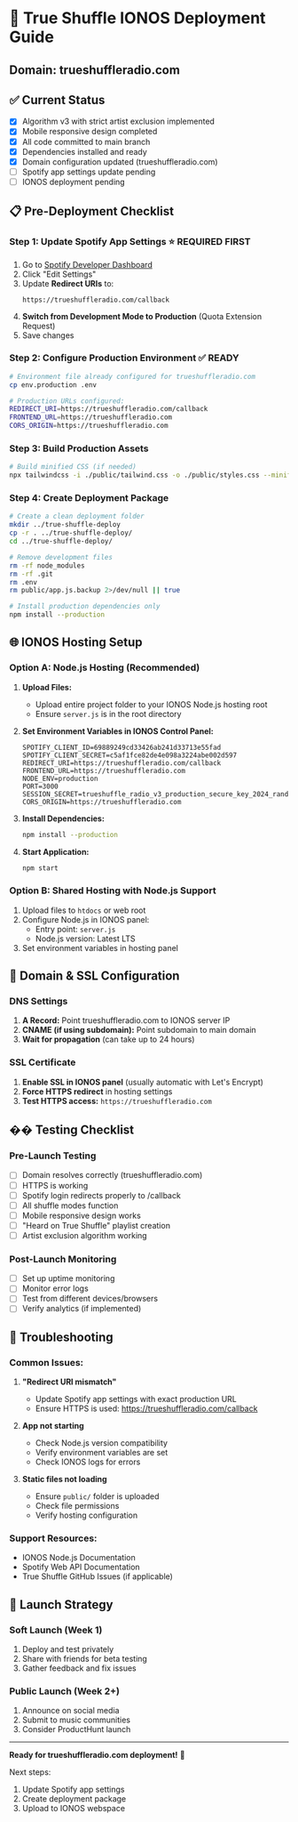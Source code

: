 # 🚀 True Shuffle IONOS Deployment Guide
## Domain: trueshuffleradio.com

## ✅ Current Status
- [x] Algorithm v3 with strict artist exclusion implemented
- [x] Mobile responsive design completed  
- [x] All code committed to main branch
- [x] Dependencies installed and ready
- [x] Domain configuration updated (trueshuffleradio.com)
- [ ] Spotify app settings update pending
- [ ] IONOS deployment pending

## 📋 Pre-Deployment Checklist

### Step 1: Update Spotify App Settings ⭐ REQUIRED FIRST
1. Go to [Spotify Developer Dashboard](https://developer.spotify.com/dashboard/applications/69889249cd33426ab241d33713e55fad)
2. Click "Edit Settings"
3. Update **Redirect URIs** to:
   ```
   https://trueshuffleradio.com/callback
   ```
4. **Switch from Development Mode to Production** (Quota Extension Request)
5. Save changes

### Step 2: Configure Production Environment ✅ READY
```bash
# Environment file already configured for trueshuffleradio.com
cp env.production .env

# Production URLs configured:
REDIRECT_URI=https://trueshuffleradio.com/callback
FRONTEND_URL=https://trueshuffleradio.com
CORS_ORIGIN=https://trueshuffleradio.com
```

### Step 3: Build Production Assets
```bash
# Build minified CSS (if needed)
npx tailwindcss -i ./public/tailwind.css -o ./public/styles.css --minify
```

### Step 4: Create Deployment Package
```bash
# Create a clean deployment folder
mkdir ../true-shuffle-deploy
cp -r . ../true-shuffle-deploy/
cd ../true-shuffle-deploy/

# Remove development files
rm -rf node_modules
rm -rf .git
rm .env
rm public/app.js.backup 2>/dev/null || true

# Install production dependencies only
npm install --production
```

## 🌐 IONOS Hosting Setup

### Option A: Node.js Hosting (Recommended)
1. **Upload Files:**
   - Upload entire project folder to your IONOS Node.js hosting root
   - Ensure `server.js` is in the root directory

2. **Set Environment Variables in IONOS Control Panel:**
   ```
   SPOTIFY_CLIENT_ID=69889249cd33426ab241d33713e55fad
   SPOTIFY_CLIENT_SECRET=c5af1fce82de4e098a3224abe002d597
   REDIRECT_URI=https://trueshuffleradio.com/callback
   FRONTEND_URL=https://trueshuffleradio.com
   NODE_ENV=production
   PORT=3000
   SESSION_SECRET=trueshuffle_radio_v3_production_secure_key_2024_randomized
   CORS_ORIGIN=https://trueshuffleradio.com
   ```

3. **Install Dependencies:**
   ```bash
   npm install --production
   ```

4. **Start Application:**
   ```bash
   npm start
   ```

### Option B: Shared Hosting with Node.js Support
1. Upload files to `htdocs` or web root
2. Configure Node.js in IONOS panel:
   - Entry point: `server.js`
   - Node.js version: Latest LTS
3. Set environment variables in hosting panel

## 🔧 Domain & SSL Configuration

### DNS Settings
1. **A Record:** Point trueshuffleradio.com to IONOS server IP
2. **CNAME (if using subdomain):** Point subdomain to main domain
3. **Wait for propagation** (can take up to 24 hours)

### SSL Certificate
1. **Enable SSL in IONOS panel** (usually automatic with Let's Encrypt)
2. **Force HTTPS redirect** in hosting settings
3. **Test HTTPS access:** `https://trueshuffleradio.com`

## �� Testing Checklist

### Pre-Launch Testing
- [ ] Domain resolves correctly (trueshuffleradio.com)
- [ ] HTTPS is working
- [ ] Spotify login redirects properly to /callback
- [ ] All shuffle modes function
- [ ] Mobile responsive design works
- [ ] "Heard on True Shuffle" playlist creation
- [ ] Artist exclusion algorithm working

### Post-Launch Monitoring
- [ ] Set up uptime monitoring
- [ ] Monitor error logs
- [ ] Test from different devices/browsers
- [ ] Verify analytics (if implemented)

## 🚨 Troubleshooting

### Common Issues:
1. **"Redirect URI mismatch"**
   - Update Spotify app settings with exact production URL
   - Ensure HTTPS is used: https://trueshuffleradio.com/callback

2. **App not starting**
   - Check Node.js version compatibility
   - Verify environment variables are set
   - Check IONOS logs for errors

3. **Static files not loading**
   - Ensure `public/` folder is uploaded
   - Check file permissions
   - Verify hosting configuration

### Support Resources:
- IONOS Node.js Documentation
- Spotify Web API Documentation  
- True Shuffle GitHub Issues (if applicable)

## 🎉 Launch Strategy

### Soft Launch (Week 1)
1. Deploy and test privately
2. Share with friends for beta testing
3. Gather feedback and fix issues

### Public Launch (Week 2+)
1. Announce on social media
2. Submit to music communities
3. Consider ProductHunt launch

---

**Ready for trueshuffleradio.com deployment!** 🚀

Next steps:
1. Update Spotify app settings
2. Create deployment package
3. Upload to IONOS webspace 